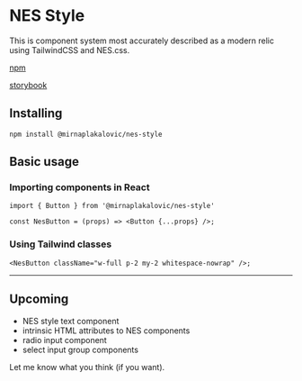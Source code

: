 # NES Style

This is component system most accurately described as a modern relic using TailwindCSS and NES.css.

[npm](https://www.npmjs.com/package/@mirnaplakalovic/nes-style)

[storybook](https://www.nes.style)

## Installing

```
npm install @mirnaplakalovic/nes-style
```


## Basic usage

### Importing components in React

```
import { Button } from '@mirnaplakalovic/nes-style'

const NesButton = (props) => <Button {...props} />;
```

### Using Tailwind classes

```
<NesButton className="w-full p-2 my-2 whitespace-nowrap" />;
```

----------------------

## Upcoming
* NES style text component
* intrinsic HTML attributes to NES components
* radio input component
* select input group components

Let me know what you think (if you want).
